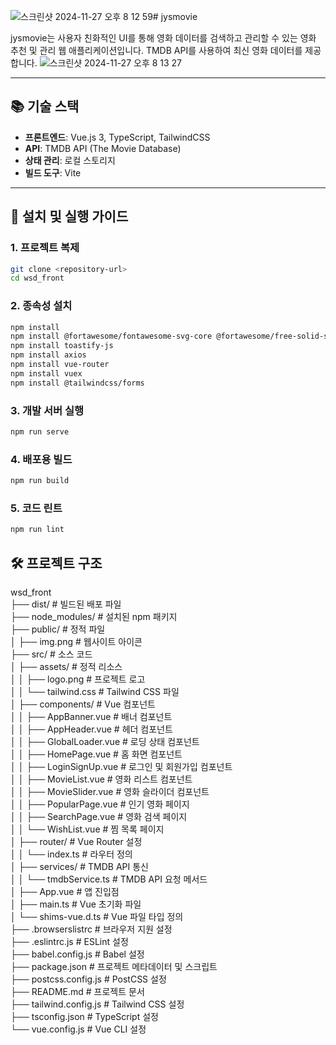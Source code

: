 ![스크린샷 2024-11-27 오후 8 12 59](https://github.com/user-attachments/assets/862183a4-f8d0-47b4-8d8d-83829c33e0b1)# jysmovie

jysmovie는 사용자 친화적인 UI를 통해 영화 데이터를 검색하고 관리할 수 있는 영화 추천 및 관리 웹 애플리케이션입니다. TMDB API를 사용하여 최신 영화 데이터를 제공합니다.
![스크린샷 2024-11-27 오후 8 13 27](https://github.com/user-attachments/assets/3db2999b-dea0-4d9f-8c6e-51c0e2044245)

---

## 📚 **기술 스택**
- **프론트엔드**: Vue.js 3, TypeScript, TailwindCSS
- **API**: TMDB API (The Movie Database)
- **상태 관리**: 로컬 스토리지
- **빌드 도구**: Vite

---

## 🚀 **설치 및 실행 가이드**

### **1. 프로젝트 복제**
```bash
git clone <repository-url>
cd wsd_front
```

### **2. 종속성 설치**
```bash
npm install
npm install @fortawesome/fontawesome-svg-core @fortawesome/free-solid-svg-icons @fortawesome/vue-fontawesome
npm install toastify-js
npm install axios
npm install vue-router
npm install vuex
npm install @tailwindcss/forms
```

### **3. 개발 서버 실행**
```bash
npm run serve
```

### **4. 배포용 빌드**
```bash
npm run build
```

### **5. 코드 린트**
```bash
npm run lint
```

## 🛠️ **프로젝트 구조**
wsd_front   
├── dist/                    # 빌드된 배포 파일   
├── node_modules/            # 설치된 npm 패키지<br>
├── public/                  # 정적 파일<br>
│   ├── img.png              # 웹사이트 아이콘<br>
├── src/                     # 소스 코드<br>
│   ├── assets/              # 정적 리소스<br>
│   │   ├── logo.png         # 프로젝트 로고<br>
│   │   └── tailwind.css     # Tailwind CSS 파일<br>
│   ├── components/          # Vue 컴포넌트<br>
│   │   ├── AppBanner.vue    # 배너 컴포넌트<br>
│   │   ├── AppHeader.vue    # 헤더 컴포넌트<br>
│   │   ├── GlobalLoader.vue # 로딩 상태 컴포넌트<br>
│   │   ├── HomePage.vue     # 홈 화면 컴포넌트<br>
│   │   ├── LoginSignUp.vue  # 로그인 및 회원가입 컴포넌트<br>
│   │   ├── MovieList.vue    # 영화 리스트 컴포넌트<br>
│   │   ├── MovieSlider.vue  # 영화 슬라이더 컴포넌트<br>
│   │   ├── PopularPage.vue  # 인기 영화 페이지<br>
│   │   ├── SearchPage.vue   # 영화 검색 페이지<br>
│   │   └── WishList.vue     # 찜 목록 페이지<br>
│   ├── router/              # Vue Router 설정<br>
│   │   └── index.ts         # 라우터 정의<br>
│   ├── services/            # TMDB API 통신<br>
│   │   └── tmdbService.ts   # TMDB API 요청 메서드<br>
│   ├── App.vue              # 앱 진입점<br>
│   ├── main.ts              # Vue 초기화 파일<br>
│   └── shims-vue.d.ts       # Vue 파일 타입 정의<br>
├── .browserslistrc          # 브라우저 지원 설정<br>
├── .eslintrc.js             # ESLint 설정<br>
├── babel.config.js          # Babel 설정<br>
├── package.json             # 프로젝트 메타데이터 및 스크립트<br>
├── postcss.config.js        # PostCSS 설정<br>
├── README.md                # 프로젝트 문서<br>
├── tailwind.config.js       # Tailwind CSS 설정<br>
├── tsconfig.json            # TypeScript 설정<br>
└── vue.config.js            # Vue CLI 설정<br>


